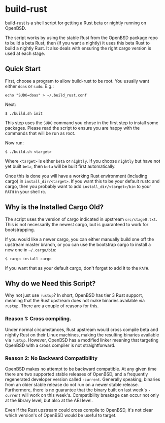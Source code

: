 # build-rust

build-rust is a shell script for getting a Rust beta or nightly running on
OpenBSD.

The script works by using the stable Rust from the OpenBSD package repo to
build a beta Rust, then (if you want a nightly) it uses this beta Rust to build
a nightly Rust. It also deals with ensuring the right cargo version is used at
each stage.

## Quick Start

First, choose a program to allow build-rust to be root. You usually want either
`doas` or `sudo`. E.g.:

```
echo "SUDO=doas" > ~/.build_rust.conf
```

Next:

```
$ ./build.sh init
```

This step uses the `SUDO` command you chose in the first step to install some
packages. Please read the script to ensure you are happy with the commands that
will be run as root.

Now run:
```
$ ./build.sh <target>
```

Where `<target>` is either `beta` or `nightly`. If you choose `nightly` but
have not yet built  `beta`, then `beta` will be built first automatically.

Once this is done you will have a working Rust environment (including cargo) in
`install_dir/<target>`. If you want this to be your default rustc and cargo,
then you probably want to add `install_dir/<target>/bin` to your `PATH` in your
shell rc.

## Why is the Installed Cargo Old?

The script uses the version of cargo indicated in upstream `src/stage0.txt`.
This is not necessarily the newest cargo, but is guaranteed to work for
bootstrapping.

If you would like a newer cargo, you can either manually build one off the
upstream master branch, or you can use the bootstrap cargo to install a new one
in `~/.cargo/bin`:

```
$ cargo install cargo
```

If you want that as your default cargo, don't forget to add it to the `PATH`.

## Why do we Need this Script?

Why not just use `rustup`? In short, OpenBSD has tier 3 Rust support, meaning
that the Rust upstream does not make binaries available via `rustup`. There are
a couple of reasons for this.

### Reason 1: Cross compiling.

Under normal circumstances, Rust upstream would cross compile beta and nightly
Rust on their Linux machines, making the resulting binaries available via
`rustup`. However, OpenBSD has a modified linker meaning that targeting OpenBSD
with a cross compiler is not straightforward.

### Reason 2: No Backward Compatibility

OpenBSD makes no attempt to be backward compatible. At any given time there are
two supported stable releases of OpenBSD, and a frequently regenerated
developer version called `-current`. Generally speaking, binaries from an older
stable release do not run on a newer stable release. Furthermore, there is no
guarantee that the binary built on last week's `-current` will work on this
week's. Compatibility breakage can occur not only at the library level, but
also at the ABI level.

Even if the Rust upstream could cross compile to OpenBSD, it's not clear which
version's of OpenBSD would be useful to target.
